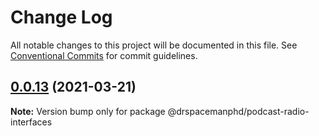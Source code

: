 # Change Log

All notable changes to this project will be documented in this file.
See [Conventional Commits](https://conventionalcommits.org) for commit guidelines.

## [0.0.13](https://github.com/drspacemanphd/podcast-radio-web/compare/@drspacemanphd/podcast-radio-interfaces@0.0.12...@drspacemanphd/podcast-radio-interfaces@0.0.13) (2021-03-21)

**Note:** Version bump only for package @drspacemanphd/podcast-radio-interfaces

